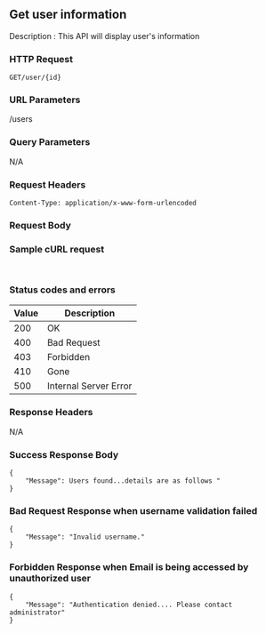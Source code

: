 ## Get user information
Description : This API will display user's information

### HTTP Request
`GET/user/{id}`

### URL Parameters
/users

### Query Parameters
N/A


### Request Headers
```
Content-Type: application/x-www-form-urlencoded
```

### Request Body



### Sample cURL request
```
 
```

### Status codes and errors
| Value | Description           |
|-------|-----------------------|
| 200   | OK                    |
| 400   | Bad Request           |
| 403   | Forbidden             |
| 410   | Gone                  |
| 500   | Internal Server Error |

### Response Headers
N/A

### Success Response Body
```
{
    "Message": Users found...details are as follows "
}
```

### Bad Request Response when username validation failed
```
{
    "Message": "Invalid username."
}
```


### Forbidden Response when Email is being accessed by unauthorized user 
```
{
    "Message": "Authentication denied.... Please contact administrator"
}
```
